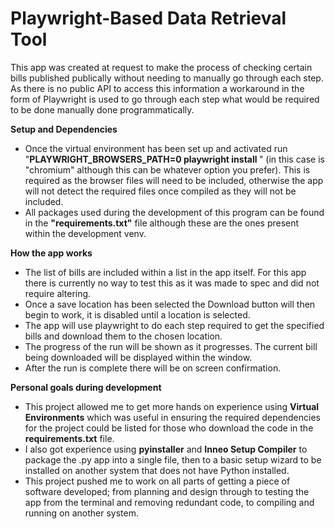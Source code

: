 # Playwright-Based Data Retrieval Tool

This app was created at request to make the process of checking certain bills published publically without needing to manually go through each step. As there is no public API to access this information a workaround in the form of Playwright is used to go through each step what would be required to be done manually done programmatically.

**Setup and Dependencies**  

- Once the virtual environment has been set up and activated run "**PLAYWRIGHT_BROWSERS_PATH=0 playwright install <BROWSER>**" (in this case <BROWSER> is "chromium" although this can be whatever option you prefer).
This is required as the browser files will need to be included, otherwise the app will not detect the required files once compiled as they will not be included.
- All packages used during the development of this program can be found in the **"requirements.txt"** file although these are the ones present within the development venv.

**How the app works**

- The list of bills are included within a list in the app itself. For this app there is currently no way to test this as it was made to spec and did not require altering.
- Once a save location has been selected the Download button will then begin to work, it is disabled until a location is selected.
- The app will use playwright to do each step required to get the specified bills and download them to the chosen location.
- The progress of the run will be shown as it progresses. The current bill being downloaded will be displayed within the window.
- After the run is complete there will be on screen confirmation.

**Personal goals during development**

- This project allowed me to get more hands on experience using **Virtual Environments** which was useful in ensuring the required dependencies for the project could be listed for those who download the code in the **requirements.txt** file.
- I also got experience using **pyinstaller** and **Inneo Setup Compiler** to package the .py app into a single file, then to a basic setup wizard to be installed on another system that does not have Python installed.
- This project pushed me to work on all parts of getting a piece of software developed; from planning and design through to testing the app from the terminal and removing redundant code, to compiling and running on another system.